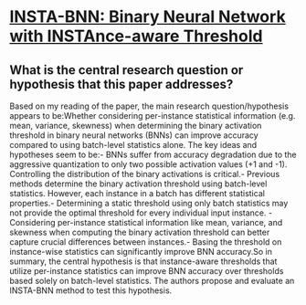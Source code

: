 # [INSTA-BNN: Binary Neural Network with INSTAnce-aware Threshold](https://arxiv.org/abs/2204.07439)

## What is the central research question or hypothesis that this paper addresses?

Based on my reading of the paper, the main research question/hypothesis appears to be:Whether considering per-instance statistical information (e.g. mean, variance, skewness) when determining the binary activation threshold in binary neural networks (BNNs) can improve accuracy compared to using batch-level statistics alone. The key ideas and hypotheses seem to be:- BNNs suffer from accuracy degradation due to the aggressive quantization to only two possible activation values (+1 and -1). Controlling the distribution of the binary activations is critical.- Previous methods determine the binary activation threshold using batch-level statistics. However, each instance in a batch has different statistical properties.- Determining a static threshold using only batch statistics may not provide the optimal threshold for every individual input instance. - Considering per-instance statistical information like mean, variance, and skewness when computing the binary activation threshold can better capture crucial differences between instances.- Basing the threshold on instance-wise statistics can significantly improve BNN accuracy.So in summary, the central hypothesis is that instance-aware thresholds that utilize per-instance statistics can improve BNN accuracy over thresholds based solely on batch-level statistics. The authors propose and evaluate an INSTA-BNN method to test this hypothesis.
